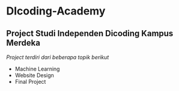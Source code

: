 DIcoding-Academy
==
Project Studi Independen Dicoding Kampus Merdeka
--
*Project terdiri dari beberapa topik berikut*
- Machine Learning
- Website Design
- Final Project
